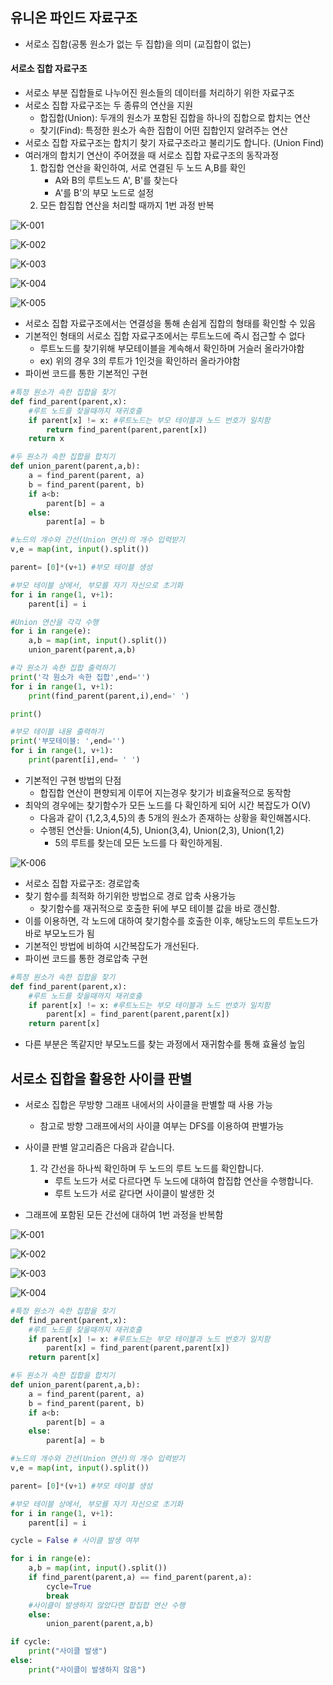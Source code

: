## 유니온 파인드 자료구조

- 서로소 집합(공통 원소가 없는 두 집합)을 의미 (교집합이 없는)

#### 서로소 집합 자료구조

- 서로소 부분 집합들로 나누어진 원소들의 데이터를 처리하기 위한 자료구조
- 서로소 집합 자료구조는 두 종류의 연산을 지원
  - 합집합(Union): 두개의 원소가 포함된 집합을 하나의 집합으로 합치는 연산
  - 찾기(Find): 특정한 원소가 속한 집합이 어떤 집합인지 알려주는 연산
- 서로소 집합 자료구조는 합치기 찾기 자료구조라고 불리기도 합니다. (Union Find)
- 여러개의 합치기 연산이 주어졌을 때 서로소 집합 자료구조의 동작과정
  1. 합집합 연산을 확인하여, 서로 연결된 두 노드 A,B를 확인
     - A와 B의 루트노드 A', B'를 찾는다
     - A'를 B'의 부모 노드로 설정
  2. 모든 합집합 연산을 처리할 때까지 1번 과정 반복

![K-001](13.%EC%9C%A0%EB%8B%88%EC%98%A8%20%ED%8C%8C%EC%9D%B8%EB%93%9C%20%EC%9E%90%EB%A3%8C%EA%B5%AC%EC%A1%B0.assets/K-001.png)

![K-002](13.%EC%9C%A0%EB%8B%88%EC%98%A8%20%ED%8C%8C%EC%9D%B8%EB%93%9C%20%EC%9E%90%EB%A3%8C%EA%B5%AC%EC%A1%B0.assets/K-002.png)

![K-003](13.%EC%9C%A0%EB%8B%88%EC%98%A8%20%ED%8C%8C%EC%9D%B8%EB%93%9C%20%EC%9E%90%EB%A3%8C%EA%B5%AC%EC%A1%B0.assets/K-003.png)

![K-004](13.%EC%9C%A0%EB%8B%88%EC%98%A8%20%ED%8C%8C%EC%9D%B8%EB%93%9C%20%EC%9E%90%EB%A3%8C%EA%B5%AC%EC%A1%B0.assets/K-004.png)

![K-005](13.%EC%9C%A0%EB%8B%88%EC%98%A8%20%ED%8C%8C%EC%9D%B8%EB%93%9C%20%EC%9E%90%EB%A3%8C%EA%B5%AC%EC%A1%B0.assets/K-005.png)

- 서로소 집합 자료구조에서는 연결성을 통해 손쉽게 집합의 형태를 확인할 수 있음
- 기본적인 형태의 서로소 집합 자료구조에서는 루트노드에 즉시 접근할 수 없다
  - 루트노드를 찾기위해 부모테이블을 계속해서 확인하며 거슬러 올라가야함
  - ex) 위의 경우 3의 루트가 1인것을 확인하러 올라가야함
- 파이썬 코드를 통한 기본적인 구현

```python
#특정 원소가 속한 집합을 찾기
def find_parent(parent,x):
    #루트 노드를 찾을때까지 재귀호출
    if parent[x] != x: #루트노드는 부모 테이블과 노드 번호가 일치함
        return find_parent(parent,parent[x])
    return x

#두 원소가 속한 집합을 합치기
def union_parent(parent,a,b):
    a = find_parent(parent, a)
    b = find_parent(parent, b)
    if a<b:
        parent[b] = a
    else:
        parent[a] = b

#노드의 개수와 간선(Union 연산)의 개수 입력받기
v,e = map(int, input().split())

parent= [0]*(v+1) #부모 테이블 생성

#부모 테이블 상에서, 부모를 자기 자신으로 초기화
for i in range(1, v+1):
    parent[i] = i

#Union 연산을 각각 수행
for i in range(e):
    a,b = map(int, input().split())
    union_parent(parent,a,b)

#각 원소가 속한 집합 출력하기
print('각 원소가 속한 집합',end='')
for i in range(1, v+1):
    print(find_parent(parent,i),end=' ')

print()

#부모 테이블 내용 출력하기
print('부모테이블: ',end='')
for i in range(1, v+1):
    print(parent[i],end= ' ')
```

- 기본적인 구현 방법의 단점
  - 합집합 연산이 편향되게 이루어 지는경우 찾기가 비효율적으로 동작함
- 최악의 경우에는 찾기함수가 모든 노드를 다 확인하게 되어 시간 복잡도가 O(V)
  - 다음과 같이 {1,2,3,4,5}의 총 5개의 원소가 존재하는 상황을 확인해봅시다.
  - 수행된 연산들:  Union(4,5), Union(3,4), Union(2,3), Union(1,2)
    - 5의 루트를 찾는데 모든 노드를 다 확인하게됨.

![K-006](13.%EC%9C%A0%EB%8B%88%EC%98%A8%20%ED%8C%8C%EC%9D%B8%EB%93%9C%20%EC%9E%90%EB%A3%8C%EA%B5%AC%EC%A1%B0.assets/K-006.png)



- 서로소 집합 자료구조: 경로압축
- 찾기 함수를 최적화 하기위한 방법으로 경로 압축 사용가능
  - 찾기함수를 재귀적으로 호출한 뒤에 부모 테이블 값을 바로 갱신함.
- 이를 이용하면, 각 노드에 대하여 찾기함수를 호출한 이후, 해당노드의 루트노드가 바로 부모노드가 됨
- 기본적인 방법에 비하여 시간복잡도가 개선된다.
- 파이썬 코드를 통한 경로압축 구현

```python
#특정 원소가 속한 집합을 찾기
def find_parent(parent,x):
    #루트 노드를 찾을때까지 재귀호출
    if parent[x] != x: #루트노드는 부모 테이블과 노드 번호가 일치함
        parent[x] = find_parent(parent,parent[x])
    return parent[x]

```

- 다른 부분은 똑같지만 부모노드를 찾는 과정에서 재귀함수를 통해 효율성 높임



## 서로소 집합을 활용한 사이클 판별

- 서로소 집합은 무방향 그래프 내에서의 사이클을 판별할 때 사용 가능
  - 참고로 방향 그래프에서의 사이클 여부는 DFS를 이용하여 판별가능

- 사이클 판별 알고리즘은 다음과 같습니다.
  1. 각 간선을 하나씩 확인하며 두 노드의 루트 노드를 확인합니다.
     - 루트 노드가 서로 다르다면 두 노드에 대하여 합집합 연산을 수행합니다.
     - 루트 노드가 서로 같다면 사이클이 발생한 것
- 그래프에 포함된 모든 간선에 대하여 1번 과정을 반복함

![K-001](13.%EC%9C%A0%EB%8B%88%EC%98%A8%20%ED%8C%8C%EC%9D%B8%EB%93%9C%20%EC%9E%90%EB%A3%8C%EA%B5%AC%EC%A1%B0.assets/K-001-1626355150695.png)

![K-002](13.%EC%9C%A0%EB%8B%88%EC%98%A8%20%ED%8C%8C%EC%9D%B8%EB%93%9C%20%EC%9E%90%EB%A3%8C%EA%B5%AC%EC%A1%B0.assets/K-002-1626355150694.png)

![K-003](13.%EC%9C%A0%EB%8B%88%EC%98%A8%20%ED%8C%8C%EC%9D%B8%EB%93%9C%20%EC%9E%90%EB%A3%8C%EA%B5%AC%EC%A1%B0.assets/K-003-1626355150695.png)

![K-004](13.%EC%9C%A0%EB%8B%88%EC%98%A8%20%ED%8C%8C%EC%9D%B8%EB%93%9C%20%EC%9E%90%EB%A3%8C%EA%B5%AC%EC%A1%B0.assets/K-004-1626355150695.png)



```python
#특정 원소가 속한 집합을 찾기
def find_parent(parent,x):
    #루트 노드를 찾을때까지 재귀호출
    if parent[x] != x: #루트노드는 부모 테이블과 노드 번호가 일치함
        parent[x] = find_parent(parent,parent[x])
    return parent[x]

#두 원소가 속한 집합을 합치기
def union_parent(parent,a,b):
    a = find_parent(parent, a)
    b = find_parent(parent, b)
    if a<b:
        parent[b] = a
    else:
        parent[a] = b

#노드의 개수와 간선(Union 연산)의 개수 입력받기
v,e = map(int, input().split())

parent= [0]*(v+1) #부모 테이블 생성

#부모 테이블 상에서, 부모를 자기 자신으로 초기화
for i in range(1, v+1):
    parent[i] = i

cycle = False # 사이클 발생 여부

for i in range(e):
    a,b = map(int, input().split())
    if find_parent(parent,a) == find_parent(parent,a):
        cycle=True
        break
    #사이클이 발생하지 않았다면 합집합 연산 수행
    else:
        union_parent(parent,a,b)

if cycle:
    print("사이클 발생")
else:
    print("사이클이 발생하지 않음")
```